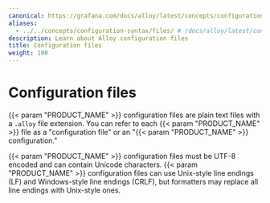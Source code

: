 ```yaml
---
canonical: https://grafana.com/docs/alloy/latest/concepts/configuration-syntax/files/
aliases:
  - ../../concepts/configuration-syntax/files/ # /docs/alloy/latest/concepts/configuration-syntax/files/
description: Learn about Alloy configuration files
title: Configuration files
weight: 100
---
```


# Configuration files

{{< param "PRODUCT_NAME" >}} configuration files are plain text files with a `.alloy` file extension.
You can refer to each {{< param "PRODUCT_NAME" >}} file as a "configuration file" or an "{{< param "PRODUCT_NAME" >}} configuration."

{{< param "PRODUCT_NAME" >}} configuration files must be UTF-8 encoded and can contain Unicode characters.
{{< param "PRODUCT_NAME" >}} configuration files can use Unix-style line endings (LF) and Windows-style line endings (CRLF), but formatters may replace all line endings with Unix-style ones.
